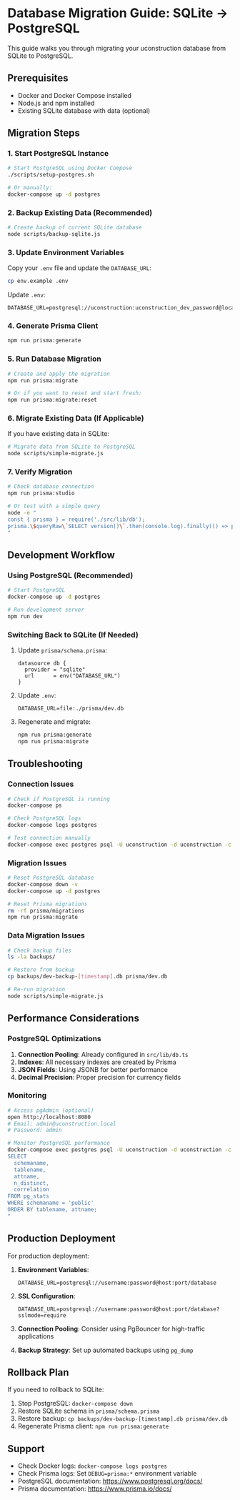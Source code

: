 # Database Migration Guide: SQLite → PostgreSQL

This guide walks you through migrating your uconstruction database from SQLite to PostgreSQL.

## Prerequisites

- Docker and Docker Compose installed
- Node.js and npm installed
- Existing SQLite database with data (optional)

## Migration Steps

### 1. Start PostgreSQL Instance

```bash
# Start PostgreSQL using Docker Compose
./scripts/setup-postgres.sh

# Or manually:
docker-compose up -d postgres
```

### 2. Backup Existing Data (Recommended)

```bash
# Create backup of current SQLite database
node scripts/backup-sqlite.js
```

### 3. Update Environment Variables

Copy your `.env` file and update the `DATABASE_URL`:

```bash
cp env.example .env
```

Update `.env`:
```env
DATABASE_URL=postgresql://uconstruction:uconstruction_dev_password@localhost:5432/uconstruction
```

### 4. Generate Prisma Client

```bash
npm run prisma:generate
```

### 5. Run Database Migration

```bash
# Create and apply the migration
npm run prisma:migrate

# Or if you want to reset and start fresh:
npm run prisma:migrate:reset
```

### 6. Migrate Existing Data (If Applicable)

If you have existing data in SQLite:

```bash
# Migrate data from SQLite to PostgreSQL
node scripts/simple-migrate.js
```

### 7. Verify Migration

```bash
# Check database connection
npm run prisma:studio

# Or test with a simple query
node -e "
const { prisma } = require('./src/lib/db');
prisma.\$queryRaw\`SELECT version()\`.then(console.log).finally(() => prisma.\$disconnect());
"
```

## Development Workflow

### Using PostgreSQL (Recommended)

```bash
# Start PostgreSQL
docker-compose up -d postgres

# Run development server
npm run dev
```

### Switching Back to SQLite (If Needed)

1. Update `prisma/schema.prisma`:
   ```prisma
   datasource db {
     provider = "sqlite"
     url      = env("DATABASE_URL")
   }
   ```

2. Update `.env`:
   ```env
   DATABASE_URL=file:./prisma/dev.db
   ```

3. Regenerate and migrate:
   ```bash
   npm run prisma:generate
   npm run prisma:migrate
   ```

## Troubleshooting

### Connection Issues

```bash
# Check if PostgreSQL is running
docker-compose ps

# Check PostgreSQL logs
docker-compose logs postgres

# Test connection manually
docker-compose exec postgres psql -U uconstruction -d uconstruction -c "SELECT version();"
```

### Migration Issues

```bash
# Reset PostgreSQL database
docker-compose down -v
docker-compose up -d postgres

# Reset Prisma migrations
rm -rf prisma/migrations
npm run prisma:migrate
```

### Data Migration Issues

```bash
# Check backup files
ls -la backups/

# Restore from backup
cp backups/dev-backup-[timestamp].db prisma/dev.db

# Re-run migration
node scripts/simple-migrate.js
```

## Performance Considerations

### PostgreSQL Optimizations

1. **Connection Pooling**: Already configured in `src/lib/db.ts`
2. **Indexes**: All necessary indexes are created by Prisma
3. **JSON Fields**: Using JSONB for better performance
4. **Decimal Precision**: Proper precision for currency fields

### Monitoring

```bash
# Access pgAdmin (optional)
open http://localhost:8080
# Email: admin@uconstruction.local
# Password: admin

# Monitor PostgreSQL performance
docker-compose exec postgres psql -U uconstruction -d uconstruction -c "
SELECT 
  schemaname,
  tablename,
  attname,
  n_distinct,
  correlation
FROM pg_stats 
WHERE schemaname = 'public'
ORDER BY tablename, attname;
"
```

## Production Deployment

For production deployment:

1. **Environment Variables**:
   ```env
   DATABASE_URL=postgresql://username:password@host:port/database
   ```

2. **SSL Configuration**:
   ```env
   DATABASE_URL=postgresql://username:password@host:port/database?sslmode=require
   ```

3. **Connection Pooling**: Consider using PgBouncer for high-traffic applications

4. **Backup Strategy**: Set up automated backups using `pg_dump`

## Rollback Plan

If you need to rollback to SQLite:

1. Stop PostgreSQL: `docker-compose down`
2. Restore SQLite schema in `prisma/schema.prisma`
3. Restore backup: `cp backups/dev-backup-[timestamp].db prisma/dev.db`
4. Regenerate Prisma client: `npm run prisma:generate`

## Support

- Check Docker logs: `docker-compose logs postgres`
- Check Prisma logs: Set `DEBUG=prisma:*` environment variable
- PostgreSQL documentation: https://www.postgresql.org/docs/
- Prisma documentation: https://www.prisma.io/docs/
